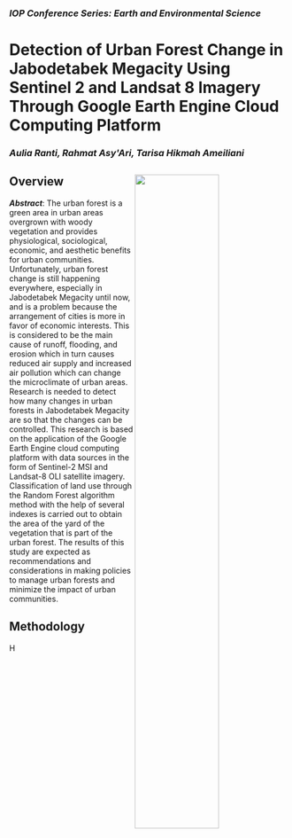 ### _IOP Conference Series: Earth and Environmental Science_
# Detection of Urban Forest Change in Jabodetabek Megacity Using Sentinel 2 and Landsat 8 Imagery Through Google Earth Engine Cloud Computing Platform
### _Aulia Ranti, Rahmat Asy'Ari, Tarisa Hikmah Ameiliani_
## Overview <img src="https://github.com/ipbssrs/RO1-Forest/blob/9fedaca98ab5a7f1ecf3c27b86fe2915247d4ce7/BAHAN/ro1-p2-urban-forest-jabodetabek.png" align="right" width="55%" />

**_Abstract_**: The urban forest is a green area in urban areas overgrown with woody vegetation and provides physiological, sociological, economic, and aesthetic benefits for urban communities. Unfortunately, urban forest change is still happening everywhere, especially in Jabodetabek Megacity until now, and is a problem because the arrangement of cities is more in favor of economic interests. This is considered to be the main cause of runoff, flooding, and erosion which in turn causes reduced air supply and increased air pollution which can change the microclimate of urban areas. Research is needed to detect how many changes in urban forests in Jabodetabek Megacity are so that the changes can be controlled. This research is based on the application of the Google Earth Engine cloud computing platform with data sources in the form of Sentinel-2 MSI and Landsat-8 OLI satellite imagery. Classification of land use through the Random Forest algorithm method with the help of several indexes is carried out to obtain the area of the yard of the vegetation that is part of the urban forest. The results of this study are expected as recommendations and considerations in making policies to manage urban forests and minimize the impact of urban communities. 


## Methodology
H
